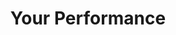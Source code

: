 ---
ee_id: '4257'
site: '1'
type: '2'
url: 2015-007-your-performance
title: Your Performance
year: '2015'
display_year: '2015'
medium: Foam noodles, tailored Adidas tracksuits
dims: 140 cm x variable width x variable depth
pitch:
ps:
live_url:
related:
youtube:
related_code:
imgs: your-performance-2015-007-full-database-JH.jpg,your-performance-2015-007-detail-database-JH.jpg
subheading:
download:
add_credit:
add_credits:
commission:
layout: things-i-made
---